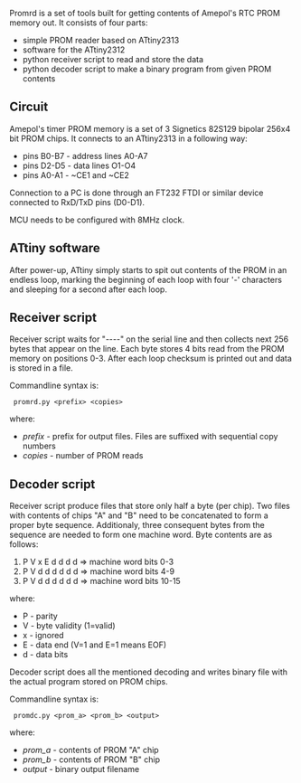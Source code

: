 Promrd is a set of tools built for getting contents of Amepol's RTC PROM memory out. It consists of four parts:

* simple PROM reader based on ATtiny2313
* software for the ATtiny2312
* python receiver script to read and store the data
* python decoder script to make a binary program from given PROM contents

Circuit
-------------------------------

Amepol's timer PROM memory is a set of 3 Signetics 82S129 bipolar 256x4 bit PROM chips. It connects to an ATtiny2313 in a following way:

* pins B0-B7 - address lines A0-A7
* pins D2-D5 - data lines O1-O4
* pins A0-A1 - ~CE1 and ~CE2

Connection to a PC is done through an FT232 FTDI or similar device connected to RxD/TxD pins (D0-D1).

MCU needs to be configured with 8MHz clock.

ATtiny software
-------------------------------

After power-up, ATtiny simply starts to spit out contents of the PROM in an endless loop, marking the beginning of each loop with four '-' characters and sleeping for a second after each loop.

Receiver script
-------------------------------

Receiver script waits for "----" on the serial line and then collects next 256 bytes that appear on the line. Each byte stores 4 bits read from the PROM memory on positions 0-3. After each loop checksum is printed out and data is stored in a file.

Commandline syntax is:

```
 promrd.py <prefix> <copies>
```

where:

* *prefix* - prefix for output files. Files are suffixed with sequential copy numbers
* *copies* - number of PROM reads

Decoder script
-------------------------------

Receiver script produce files that store only half a byte (per chip).
Two files with contents of chips "A" and "B" need to be concatenated to form a proper byte sequence.
Additionaly, three consequent bytes from the sequence are needed to form one machine word.
Byte contents are as follows:

1. P V x E d d d d  =>  machine word bits 0-3
2. P V d d d d d d  =>  machine word bits 4-9
3. P V d d d d d d  =>  machine word bits 10-15

where:

* P - parity
* V - byte validity (1=valid)
* x - ignored
* E - data end (V=1 and E=1 means EOF)
* d - data bits

Decoder script does all the mentioned decoding and writes binary file with the actual program stored on PROM chips.

Commandline syntax is:

```
 promdc.py <prom_a> <prom_b> <output>
```

where:

* *prom_a* - contents of PROM "A" chip
* *prom_b* - contents of PROM "B" chip
* *output* - binary output filename

